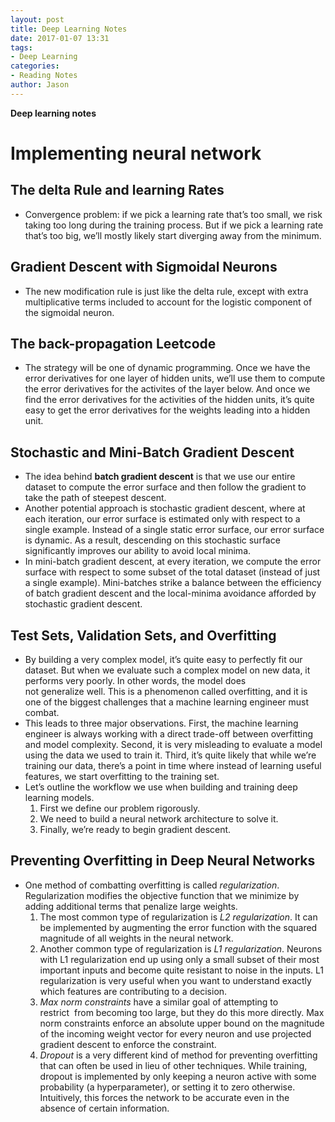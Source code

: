 ```yaml
---
layout: post
title: Deep Learning Notes
date: 2017-01-07 13:31
tags:
- Deep Learning
categories:
- Reading Notes
author: Jason
---
```

**Deep learning notes**

# Implementing neural network

## The delta Rule and learning Rates
* Convergence problem: if we pick a learning rate that’s too small, we risk taking too long during the training process. But if we pick a learning rate that’s too big, we’ll mostly likely start diverging away from the minimum.

## Gradient Descent with Sigmoidal Neurons
* The new modification rule is just like the delta rule, except with extra multiplicative terms included to account for the logistic component of the sigmoidal neuron.

## The back-propagation Leetcode
* The strategy will be one of dynamic programming. Once we have the error derivatives for one layer of hidden units, we’ll use them to compute the error derivatives for the activites of the layer below. And once we find the error derivatives for the activities of the hidden units, it’s quite easy to get the error derivatives for the weights leading into a hidden unit.

## Stochastic and Mini-Batch Gradient Descent
* The idea behind **batch gradient descent** is that we use our entire dataset to compute the error surface and then follow the gradient to take the path of steepest descent.
* Another potential approach is stochastic gradient descent, where at each iteration, our error surface is estimated only with respect to a single example. Instead of a single static error surface, our error surface is dynamic. As a result, descending on this stochastic surface significantly improves our ability to avoid local minima.
* In mini-batch gradient descent, at every iteration, we compute the error surface with respect to some subset of the total dataset (instead of just a single example). Mini-batches strike a balance between the efficiency of batch gradient descent and the local-minima avoidance afforded by stochastic gradient descent.

## Test Sets, Validation Sets, and Overfitting
* By building a very complex model, it’s quite easy to perfectly fit our dataset. But when we evaluate such a complex model on new data, it performs very poorly. In other words, the model does not generalize well. This is a phenomenon called overfitting, and it is one of the biggest challenges that a machine learning engineer must combat.
* This leads to three major observations. First, the machine learning engineer is always working with a direct trade-off between overfitting and model complexity. Second, it is very misleading to evaluate a model using the data we used to train it. Third, it’s quite likely that while we’re training our data, there’s a point in time where instead of learning useful features, we start overfitting to the training set.
* Let’s outline the workflow we use when building and training deep learning models.
    1. First we define our problem rigorously.
    2. We need to build a neural network architecture to solve it.
    3. Finally, we’re ready to begin gradient descent.

## Preventing Overfitting in Deep Neural Networks
* One method of combatting overfitting is called *regularization*. Regularization modifies the objective function that we minimize by adding additional terms that penalize large weights.
    1. The most common type of regularization is *L2 regularization*. It can be implemented by augmenting the error function with the squared magnitude of all weights in the neural network.
    2. Another common type of regularization is *L1 regularization*. Neurons with L1 regularization end up using only a small subset of their most important inputs and become quite resistant to noise in the inputs. L1 regularization is very useful when you want to understand exactly which features are contributing to a decision.
    3. *Max norm constraints* have a similar goal of attempting to restrict  from becoming too large, but they do this more directly. Max norm constraints enforce an absolute upper bound on the magnitude of the incoming weight vector for every neuron and use projected gradient descent to enforce the constraint.
    4. *Dropout* is a very different kind of method for preventing overfitting that can often be used in lieu of other techniques. While training, dropout is implemented by only keeping a neuron active with some probability  (a hyperparameter), or setting it to zero otherwise. Intuitively, this forces the network to be accurate even in the absence of certain information.
